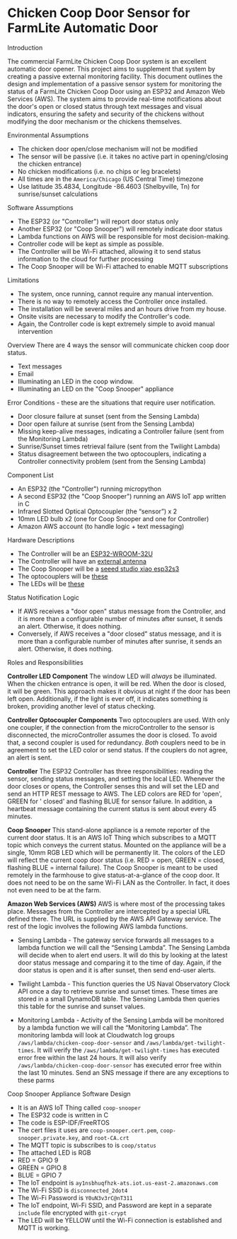 # Chicken Coop Door Sensor for FarmLite Automatic Door

Introduction

The commercial FarmLite Chicken Coop Door system is an excellent automatic door opener. This project aims to supplement
that system by creating a passive external monitoring facility. This document outlines the design and implementation of
a passive sensor system for monitoring the status of a FarmLite Chicken Coop Door using an ESP32 and Amazon Web
Services (AWS). The system aims to provide real-time notifications about the door's open or closed status through text
messages and visual indicators, ensuring the safety and security of the chickens without modifying the door mechanism or
the chickens themselves.

Environmental Assumptions

- The chicken door open/close mechanism will not be modified
- The sensor will be passive (i.e. it takes no active part in opening/closing the chicken entrance)
- No chicken modifications  (i.e. no chips or leg bracelets)
- All times are in the `America/Chicago` (US Central Time) timezone
- Use latitude 35.4834, Longitude -86.4603 (Shelbyville, Tn) for sunrise/sunset calculations

Software Assumptions

- The ESP32 (or "Controller") will report door status only
- Another ESP32 (or "Coop Snooper") will remotely indicate door status
- Lambda functions on AWS will be responsible for most decision-making.
- Controller code will be kept as simple as possible.
- The Controller will be Wi-Fi attached, allowing it to send status information to the cloud for further processing
- The Coop Snooper will be Wi-Fi attached to enable MQTT subscriptions

Limitations

- The system, once running, cannot require any manual intervention.
- There is no way to remotely access the Controller once installed.
- The installation will be several miles and an hours drive from my house.
- Onsite visits are necessary to modify the Controller's code.
- Again, the Controller code is kept extremely simple to avoid manual intervention

Overview There are 4 ways the sensor will communicate chicken coop door status.

- Text messages
- Email
- Illuminating an LED in the coop window.
- Illuminating an LED on the "Coop Snooper" appliance

Error Conditions - these are the situations that require user notification.

- Door closure failure at sunset (sent from the Sensing Lambda)
- Door open failure at sunrise (sent from the Sensing Lambda)
- Missing keep-alive messages, indicating a Controller failure (sent from the Monitoring Lambda)
- Sunrise/Sunset times retrieval failure (sent from the Twilight Lambda)
- Status disagreement between the two optocouplers, indicating a Controller connectivity problem
  (sent from the Sensing Lambda)

Component List

- An ESP32 (the "Controller") running micropython
- A second ESP32 (the "Coop Snooper") running an AWS IoT app written in C
- Infrared Slotted Optical Optocoupler (the “sensor”) x 2
- 10mm LED bulb x2 (one for Coop Snooper and one for Controller)
- Amazon AWS account (to handle logic + text messaging)

Hardware Descriptions

- The Controller will be an [ESP32-WROOM-32U](https://a.co/d/059iSc5r)
- The Controller will have an [external antenna](https://a.co/d/01gcFkfI)
- The Coop Snooper will be a [seeed studio xiao esp32s3](https://a.co/d/0a92d6XJ)
- The optocouplers will be [these](https://a.co/d/040jaQtl)
- The LEDs will be [these](https://a.co/d/0dOozM0c)

Status Notification Logic

- If AWS receives a "door open" status message from the Controller, and it is more than a configurable number of minutes
  after sunset, it sends an alert. Otherwise, it does nothing.
- Conversely, if AWS receives a "door closed" status message, and it is more than a configurable number of minutes after
  sunrise, it sends an alert. Otherwise, it does nothing.

Roles and Responsibilities

**Controller LED Component** The window LED will *always* be illuminated. When the chicken entrance is open, it will be
red. When the door is closed, it will be green. This approach makes it obvious at night if the door has been left open.
Additionally, if the light is ever off, it indicates something is broken, providing another level of status checking.

**Controller Optocoupler Components** Two optocouplers are used. With only one coupler, if the connection from the
microController to the sensor is disconnected, the microController assumes the door is closed. To avoid that, a second
coupler is used for redundancy.  *Both* couplers need to be in agreement to set the LED color or send status. If the
couplers do not agree, an alert is sent.

**Controller** The ESP32 Controller has three responsibilities:
reading the sensor, sending status messages, and setting the local LED. Whenever the door closes or opens, the
Controller senses this and will set the LED and send an HTTP REST message to AWS. The LED colors are RED for 'open',
GREEN for '
closed' and flashing BLUE for sensor failure. In addition, a heartbeat message containing the current status is sent
about every 45 minutes.

**Coop Snooper** This stand-alone appliance is a remote reporter of the current door status. It is an AWS IoT Thing
which subscribes to a MQTT topic which conveys the current status. Mounted on the appliance will be a single, 10mm RGB
LED which will be permanently lit. The colors of the LED will reflect the current coop door status (i.e. RED = open,
GREEN = closed, flashing BLUE = internal failure). The Coop Snooper is meant to be used remotely in the farmhouse to
give status-at-a-glance of the coop door. It does not need to be on the same Wi-Fi LAN as the Controller. In fact, it
does not even need to be at the farm.

**Amazon Web Services (AWS)** AWS is where most of the processing takes place. Messages from the Controller are
intercepted by a special URL defined there. The URL is supplied by the AWS API Gateway service. The rest of the logic
involves the following AWS lambda functions.

- Sensing Lambda - The gateway service forwards all messages to a lambda function we will call the “Sensing Lambda”. The
  Sensing Lambda will decide when to alert end users. It will do this by looking at the latest door status message and
  comparing it to the time of day. Again, if the door status is open and it is after sunset, then send end-user alerts.

- Twilight Lambda - This function queries the US Naval Observatory Clock API once a day to retrieve sunrise and sunset
  times. These times are stored in a small DynamoDB table. The Sensing Lambda then queries this table for the sunrise
  and sunset values.

- Monitoring Lambda - Activity of the Sensing Lambda will be monitored by a lambda function we will call the “Monitoring
  Lambda”. The monitoring lambda will look at Cloudwatch log groups `/aws/lambda/chicken-coop-door-sensor`
  and `/aws/lambda/get-twilight-times`. It will verify the `/aws/lambda/get-twilight-times` has executed error free
  within the last 24 hours. It will also verify `/aws/lambda/chicken-coop-door-sensor` has executed error free within
  the last 10 minutes. Send an SNS message if there are any exceptions to these parms

Coop Snooper Appliance Software Design

- It is an AWS IoT Thing called `coop-snooper`
- The ESP32 code is written in C
- The code is ESP-IDF/FreeRTOS
- The cert files it uses are `coop-snooper.cert.pem`, `coop-snooper.private.key`, and `root-CA.crt`
- The MQTT topic is subscribes to is `coop/status`
- The attached LED is RGB
- RED = GPIO 9
- GREEN = GPIO 8
- BLUE = GPIO 7
- The IoT endpoint is `ay1nsbhuqfhzk-ats.iot.us-east-2.amazonaws.com`
- The Wi-Fi SSID is `disconnected_2dot4`
- The Wi-Fi Password is `Y0uN3v3rC@nT311`
- The IoT endpoint, Wi-Fi SSID, and Password are kept in a separate `include` file encrypted with
  `git-crypt`
- The LED will be YELLOW until the Wi-Fi connection is established and MQTT is working.
